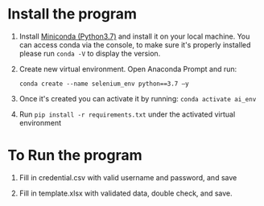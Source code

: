# Install the program

1. Install [Miniconda (Python3.7)](https://docs.conda.io/en/latest/miniconda.html) and install it on your local machine. You can access conda via the console, to make sure it's properly installed please run `conda -V` to display the version.

2. Create new virtual environment. Open Anaconda Prompt and run:

    ```conda create --name selenium_env python==3.7 –y```

3.  Once it's created you can activate it by running: ```conda activate ai_env```

4. Run ```pip install -r requirements.txt``` under the activated virtual environment

# To Run the program

1. Fill in credential.csv with valid username and password, and save

2. Fill in template.xlsx with validated data, double check, and save.

    

